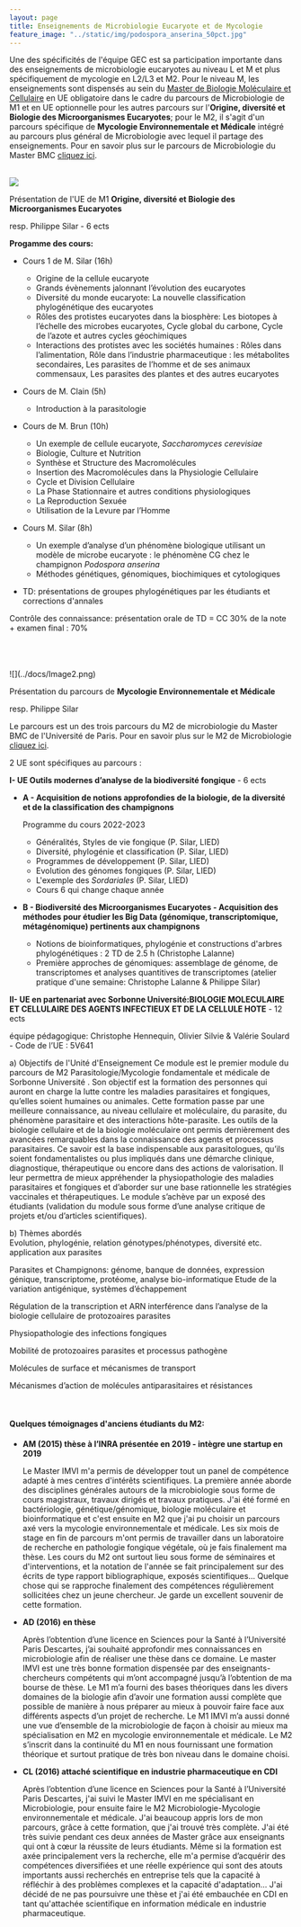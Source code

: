 ```yaml
---
layout: page
title: Enseignements de Microbiologie Eucaryote et de Mycologie
feature_image: "../static/img/podospora_anserina_50pct.jpg"
---
```


Une des spécificités de l'équipe GEC est sa participation importante dans des enseignements de microbiologie eucaryotes au niveau L et M et plus spécifiquement de mycologie en L2/L3 et M2. 
Pour le niveau M, les enseignements sont dispensés au sein du [Master de Biologie Moléculaire et Cellulaire](https://www.master-bmc-universite-paris.fr/) en UE obligatoire dans le cadre du parcours de Microbiologie de M1 et en UE optionnelle pour les autres parcours sur l'**Origine, diversité et Biologie des Microorganismes Eucaryotes**; pour le M2, il s'agit d'un parcours spécifique de **Mycologie  Environnementale et Médicale** intégré au parcours plus général de Microbiologie avec lequel il partage des enseignements. Pour en savoir plus sur le parcours de Microbiologie du Master BMC [cliquez ici](https://www.master-bmc-universite-paris.fr/microbiologie-microbio/).
<br>
<br>

![](../docs/Image1.png)

Présentation de l'UE de M1 **Origine, diversité et Biologie des Microorganismes Eucaryotes**

resp. Philippe Silar - 6 ects



**Progamme des cours:**

- Cours 1 de M. Silar (16h)
  - Origine de la cellule eucaryote  
  - Grands évènements jalonnant l’évolution des eucaryotes
  - Diversité du monde eucaryote: La nouvelle classification phylogénétique des eucaryotes 
  - Rôles des protistes eucaryotes dans la biosphère: Les biotopes à l’échelle des microbes eucaryotes, Cycle global du carbone, Cycle de l’azote et autres cycles géochimiques 
  - Interactions des protistes avec les sociétés humaines : Rôles dans l’alimentation, Rôle dans l’industrie pharmaceutique : les métabolites secondaires, Les parasites de l’homme et de ses animaux commensaux, Les parasites des plantes et des autres eucaryotes

- Cours de M. Clain (5h)
  - Introduction à la parasitologie
    
- Cours de M. Brun (10h)
  - Un exemple de cellule eucaryote, *Saccharomyces cerevisiae*
  - Biologie, Culture et Nutrition
  - Synthèse et Structure des Macromolécules
  - Insertion des Macromolécules dans la Physiologie Cellulaire
  - Cycle et Division Cellulaire
  - La Phase Stationnaire et autres conditions physiologiques
  - La Reproduction Sexuée
  - Utilisation de la Levure par l’Homme

- Cours M. Silar (8h)
  - Un exemple d’analyse d’un phénomène biologique utilisant un modèle de microbe eucaryote : le phénomène CG chez le champignon *Podospora anserina*
  - Méthodes génétiques, génomiques, biochimiques et cytologiques

- TD: présentations de groupes phylogénétiques par les étudiants et corrections d'annales 

  

Contrôle des connaissance:  présentation orale de TD = CC 30% de la note + examen final : 70%


<br>
<br>
<Br>
![](../docs/Image2.png)

Présentation du parcours de **Mycologie  Environnementale et Médicale**

resp. Philippe Silar



Le parcours est un des trois parcours du M2 de microbiologie du Master BMC de l'Université de Paris. Pour en savoir plus sur le M2 de Microbiologie [cliquez ici](https://www.master-bmc-universite-paris.fr/microbiologie-microbio/).

2 UE sont spécifiques au parcours :

**I- UE Outils modernes d’analyse de la biodiversité fongique** - 6 ects

- **A - Acquisition de notions approfondies de la biologie, de la diversité et de la classification des champignons**

  Programme du cours 2022-2023

  - Généralités, Styles de vie fongique (P. Silar, LIED)
  - Diversité, phylogénie et classification (P. Silar, LIED) 
  - Programmes de développement (P. Silar, LIED) 
  - Evolution des génomes fongiques (P. Silar, LIED)  
  - L'exemple des *Sordariales* (P. Silar, LIED)
  - Cours 6 qui change chaque année


- **B - Biodiversité des Microorganismes Eucaryotes - Acquisition des méthodes pour étudier les Big Data (génomique, transcriptomique, métagénomique) pertinents aux champignons**
  
  - Notions de bioinformatiques, phylogénie et constructions d'arbres phylogénétiques : 2 TD de 2.5 h (Christophe Lalanne)
  - Première approches de génomiques: assemblage de génome, de transcriptomes et analyses quantitives de transcriptomes (atelier pratique d'une semaine: Christophe Lalanne & Philippe Silar)



**II- UE en partenariat avec Sorbonne Université:BIOLOGIE MOLECULAIRE ET CELLULAIRE DES AGENTS INFECTIEUX ET DE LA CELLULE HOTE** - 12 ects
  
  équipe pédagogique: Christophe Hennequin, Olivier Silvie & Valérie Soulard - Code de l’UE : 5V641 

a) Objectifs de l'Unité d'Enseignement 
Ce  module  est  le  premier  module  du  parcours  de M2 Parasitologie/Mycologie  fondamentale  et médicale de Sorbonne Université .  Son objectif  est  la  formation  des  personnes  qui  auront  en  charge  la  lutte  contre  les  maladies parasitaires et fongiques, qu’elles soient humaines ou animales. Cette formation passe par une meilleure  connaissance,  au  niveau  cellulaire  et  moléculaire,  du  parasite,  du  phénomène parasitaire et des interactions hôte-parasite. Les outils de la biologie cellulaire et de la biologie moléculaire  ont  permis  dernièrement  des  avancées  remarquables  dans  la  connaissance  des agents et processus parasitaires. Ce savoir est la base indispensable aux parasitologues, qu’ils soient  fondamentalistes  ou  plus  impliqués  dans  une  démarche  clinique,  diagnostique, thérapeutique  ou  encore  dans  des  actions  de  valorisation.  Il  leur  permettra  de  mieux appréhender la physiopathologie des maladies parasitaires et fongiques et d’aborder sur une base rationnelle les stratégies vaccinales et thérapeutiques. Le module s’achève par un exposé des  étudiants  (validation  du  module  sous  forme  d’une  analyse  critique  de  projets  et/ou d’articles scientifiques).  
 
b) Thèmes abordés  
  Evolution,  phylogénie,  relation  génotypes/phénotypes,  diversité  etc.  application  aux parasites 
  
  Parasites  et  Champignons:  génome,  banque  de  données,  expression  génique, transcriptome, protéome, analyse bio-informatique Etude de la variation antigénique, systèmes d’échappement
  
  Régulation de la transcription et ARN interférence dans l’analyse de la biologie cellulaire de protozoaires parasites
  
  Physiopathologie des infections fongiques
  
  Mobilité de protozoaires parasites et processus pathogène
  
  Molécules de surface et mécanismes de transport
  
  Mécanismes d’action de molécules antiparasitaires et résistances 

  <br>

#### Quelques témoignages d'anciens étudiants du M2:

- **AM (2015)  thèse à l’INRA présentée en 2019 - intègre une startup en 2019**

  Le Master IMVI m'a permis de développer tout un panel de compétence adapté à mes centres d'intérêts scientifiques. La première année aborde des disciplines générales autours de la microbiologie sous forme de cours magistraux, travaux dirigés et travaux pratiques. J'ai été formé en bactériologie, génétique/génomique, biologie moléculaire et bioinformatique et c'est ensuite en M2 que j'ai pu choisir un parcours axé vers la mycologie environnementale et médicale. Les six mois de stage en fin de parcours m'ont permis de travailler dans un laboratoire de recherche en pathologie fongique végétale, où je fais finalement ma thèse. Les cours du M2 ont surtout lieu sous forme de séminaires et d'interventions, et la notation de l'année se fait principalement sur des écrits de type rapport bibliographique, exposés scientifiques... Quelque chose qui se rapproche finalement des compétences régulièrement sollicitées chez un jeune chercheur. Je garde un excellent souvenir de cette formation.

- **AD (2016) en thèse**  

  Après l’obtention d’une licence en Sciences pour la Santé à l’Université Paris Descartes, j’ai souhaité approfondir mes connaissances en microbiologie afin de réaliser une thèse dans ce domaine. Le master IMVI est une très bonne formation dispensée par des enseignants-chercheurs compétents qui m’ont accompagné jusqu’à l’obtention de ma bourse de thèse. Le M1 m’a fourni des bases théoriques dans les divers domaines de la biologie afin d’avoir une formation aussi complète que possible de manière à nous préparer au mieux à pouvoir faire face aux différents aspects d’un projet de recherche. Le M1 IMVI m’a aussi donné une vue d’ensemble de la microbiologie de façon à choisir au mieux ma spécialisation en M2 en mycologie environnementale et médicale. Le M2 s’inscrit dans la continuité du M1 en nous fournissant une formation théorique et surtout pratique de très bon niveau dans le domaine choisi.

- **CL (2016) attaché scientifique en industrie pharmaceutique en CDI**  

  Après l’obtention d’une licence en Sciences pour la Santé à l’Université Paris Descartes, j'ai suivi le Master IMVI en me spécialisant en Microbiologie, pour ensuite faire le M2 Microbiologie-Mycologie environnementale et médicale. J'ai beaucoup appris lors de mon parcours, grâce à cette formation, que j'ai trouvé très complète. J'ai été très suivie pendant ces deux années de Master grâce aux enseignants qui ont à cœur la réussite de leurs étudiants. Même si la formation est axée principalement vers la recherche, elle m'a permise d’acquérir des compétences diversifiées et une réelle expérience qui sont des atouts importants aussi recherchés en entreprise tels que la capacité à réfléchir à des problèmes complexes et la capacité d'adaptation... J'ai décidé de ne pas poursuivre une thèse et j'ai été embauchée en CDI en tant qu'attachée scientifique en information médicale en industrie pharmaceutique. 
